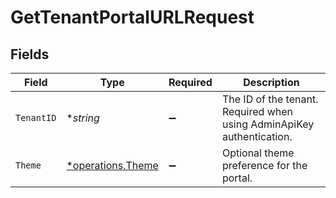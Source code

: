 # GetTenantPortalURLRequest


## Fields

| Field                                                                 | Type                                                                  | Required                                                              | Description                                                           |
| --------------------------------------------------------------------- | --------------------------------------------------------------------- | --------------------------------------------------------------------- | --------------------------------------------------------------------- |
| `TenantID`                                                            | **string*                                                             | :heavy_minus_sign:                                                    | The ID of the tenant. Required when using AdminApiKey authentication. |
| `Theme`                                                               | [*operations.Theme](../../models/operations/theme.md)                 | :heavy_minus_sign:                                                    | Optional theme preference for the portal.                             |